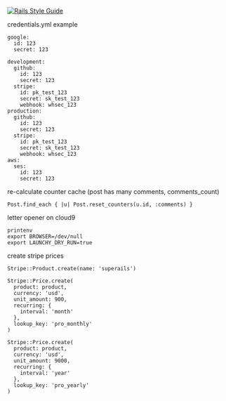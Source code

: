 [![Rails Style Guide](https://img.shields.io/badge/code_style-rubocop-brightgreen.svg)](https://github.com/rubocop/rubocop-rails)

credentials.yml example
```
google:
  id: 123
  secret: 123

development:
  github:
    id: 123
    secret: 123
  stripe:
    id: pk_test_123
    secret: sk_test_123
    webhook: whsec_123
production:
  github:
    id: 123
    secret: 123
  stripe:
    id: pk_test_123
    secret: sk_test_123
    webhook: whsec_123
aws:
  ses:
    id: 123
    secret: 123
```

re-calculate counter cache (post has many comments, comments_count)
```
Post.find_each { |u| Post.reset_counters(u.id, :comments) }
```

letter opener on cloud9
```
printenv
export BROWSER=/dev/null
export LAUNCHY_DRY_RUN=true
```

create stripe prices
```
Stripe::Product.create(name: 'superails')

Stripe::Price.create(
  product: product,
  currency: 'usd',
  unit_amount: 900,
  recurring: {
    interval: 'month'
  },
  lookup_key: 'pro_monthly'
)

Stripe::Price.create(
  product: product,
  currency: 'usd',
  unit_amount: 9000,
  recurring: {
    interval: 'year'
  },
  lookup_key: 'pro_yearly'
)
```
